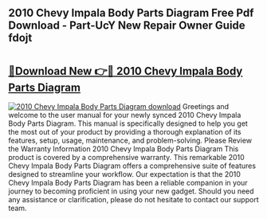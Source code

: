 ## 2010 Chevy Impala Body Parts Diagram Free Pdf Download - Part-UcY New Repair Owner Guide fdojt

# <h2><a href="http://dfushn.blite.top/?on=2010+Chevy+Impala+Body+Parts+Diagram">🔗Download New 👉🔴 2010 Chevy Impala Body Parts Diagram</a></h2>

[![2010 Chevy Impala Body Parts Diagram download](https://i.imgur.com/lujVjoI.png)](http://dfushn.blite.top/?on=2010+Chevy+Impala+Body+Parts+Diagram)
Greetings and welcome to the user manual for your newly synced 2010 Chevy Impala Body Parts Diagram. This manual is specifically designed to help you get the most out of your product by providing a thorough explanation of its features, setup, usage, maintenance, and problem-solving. Please Review the Warranty Information 2010 Chevy Impala Body Parts Diagram This product is covered by a comprehensive warranty. This remarkable 2010 Chevy Impala Body Parts Diagram offers a comprehensive suite of features designed to streamline your workflow. Our expectation is that the 2010 Chevy Impala Body Parts Diagram has been a reliable companion in your journey to becoming proficient in using your new gadget. Should you need any assistance or clarification, please do not hesitate to contact our support team.
